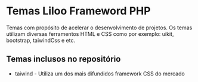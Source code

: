 # Temas Liloo Frameword PHP 
Temas com propósito de acelerar o desenvolvimento de projetos. Os temas utilizam diversas ferramentos HTML e CSS como por exemplo: uikit, bootstrap, taiwindCss e etc.

## Temas inclusos no repositório
* taiwind - Utiliza um dos mais difundidos framework CSS do mercado


